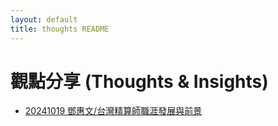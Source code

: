 ```yaml
---
layout: default
title: thoughts README
---
```



# 觀點分享 (Thoughts & Insights)

- [20241019 鄧惠文/台灣精算師職涯發展與前景](https://venteng.github.io/thoughts/20241019actuary.html)

<!---
- [鄧惠文/我怎麼轉換跑道，從數學系變成財金所呢？](https://hackmd.io/7XkdaE4yRAKAs2FIiEG5Lw)
- [鄧惠文/碩士生可能會想知道的?](https://hackmd.io/7XA3UFoCRjqT1kW6E4HZbw)
- [鄧惠文/導生分享](https://hackmd.io/nf4uLb40TUW2axK_jCLQLA)
-->
